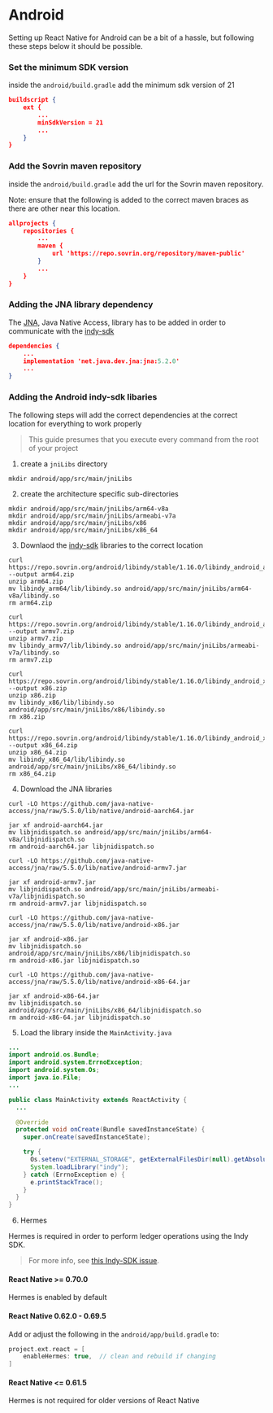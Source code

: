 # Android

Setting up React Native for Android can be a bit of a hassle, but following
these steps below it should be possible.

### Set the minimum SDK version

inside the `android/build.gradle` add the minimum sdk version of 21

```json title="android/build.gradle"
buildscript {
    ext {
        ...
        minSdkVersion = 21
        ...
    }
}
```

### Add the Sovrin maven repository

inside the `android/build.gradle` add the url for the Sovrin maven repository.

Note: ensure that the following is added to the correct maven braces as there are other near this location.

```json title="android/build.gradle"
allprojects {
    repositories {
        ...
        maven {
            url 'https://repo.sovrin.org/repository/maven-public'
        }
        ...
    }
}
```

### Adding the JNA library dependency

The [JNA](https://github.com/java-native-access/jna), Java Native Access,
library has to be added in order to communicate with the
[indy-sdk](https://github.com/hyperledger/indy-sdk)

```json title="android/app/build.gradle"
dependencies {
    ...
    implementation 'net.java.dev.jna:jna:5.2.0'
    ...
}
```

### Adding the Android indy-sdk libaries

The following steps will add the correct dependencies at the correct location
for everything to work properly

> This guide presumes that you execute every command from the root of your
> project

1. create a `jniLibs` directory

```console
mkdir android/app/src/main/jniLibs
```

2. create the architecture specific sub-directories

```console
mkdir android/app/src/main/jniLibs/arm64-v8a
mkdir android/app/src/main/jniLibs/armeabi-v7a
mkdir android/app/src/main/jniLibs/x86
mkdir android/app/src/main/jniLibs/x86_64
```

3. Downlaod the [indy-sdk](https://github.com/hyperledger/indy-sdk) libraries
   to the correct location

```console title="arm64-v8a"
curl https://repo.sovrin.org/android/libindy/stable/1.16.0/libindy_android_arm64_1.16.0.zip --output arm64.zip
unzip arm64.zip
mv libindy_arm64/lib/libindy.so android/app/src/main/jniLibs/arm64-v8a/libindy.so
rm arm64.zip
```

```console title="armeabi-v7a"
curl https://repo.sovrin.org/android/libindy/stable/1.16.0/libindy_android_armv7_1.16.0.zip --output armv7.zip
unzip armv7.zip
mv libindy_armv7/lib/libindy.so android/app/src/main/jniLibs/armeabi-v7a/libindy.so
rm armv7.zip
```

```console title="x86"
curl https://repo.sovrin.org/android/libindy/stable/1.16.0/libindy_android_x86_1.16.0.zip --output x86.zip
unzip x86.zip
mv libindy_x86/lib/libindy.so android/app/src/main/jniLibs/x86/libindy.so
rm x86.zip
```

```console title="x86_64"
curl https://repo.sovrin.org/android/libindy/stable/1.16.0/libindy_android_x86_64_1.16.0.zip --output x86_64.zip
unzip x86_64.zip
mv libindy_x86_64/lib/libindy.so android/app/src/main/jniLibs/x86_64/libindy.so
rm x86_64.zip
```

4. Download the JNA libraries

```console title="arm64-v8a"
curl -LO https://github.com/java-native-access/jna/raw/5.5.0/lib/native/android-aarch64.jar

jar xf android-aarch64.jar
mv libjnidispatch.so android/app/src/main/jniLibs/arm64-v8a/libjnidispatch.so
rm android-aarch64.jar libjnidispatch.so
```

```console title="armeabi-v7a"
curl -LO https://github.com/java-native-access/jna/raw/5.5.0/lib/native/android-armv7.jar

jar xf android-armv7.jar
mv libjnidispatch.so android/app/src/main/jniLibs/armeabi-v7a/libjnidispatch.so
rm android-armv7.jar libjnidispatch.so
```

```console title="x86"
curl -LO https://github.com/java-native-access/jna/raw/5.5.0/lib/native/android-x86.jar

jar xf android-x86.jar
mv libjnidispatch.so android/app/src/main/jniLibs/x86/libjnidispatch.so
rm android-x86.jar libjnidispatch.so
```

```console title="x86_64"
curl -LO https://github.com/java-native-access/jna/raw/5.5.0/lib/native/android-x86-64.jar

jar xf android-x86-64.jar
mv libjnidispatch.so android/app/src/main/jniLibs/x86_64/libjnidispatch.so
rm android-x86-64.jar libjnidispatch.so
```

5. Load the library inside the `MainActivity.java`

```java title="MainActivity.java"
...
import android.os.Bundle;
import android.system.ErrnoException;
import android.system.Os;
import java.io.File;
...

public class MainActivity extends ReactActivity {
  ...

  @Override
  protected void onCreate(Bundle savedInstanceState) {
    super.onCreate(savedInstanceState);

    try {
      Os.setenv("EXTERNAL_STORAGE", getExternalFilesDir(null).getAbsolutePath(), true);
      System.loadLibrary("indy");
    } catch (ErrnoException e) {
      e.printStackTrace();
    }
  }
}
```

6. Hermes

Hermes is required in order to perform ledger operations using the Indy SDK.

> For more info, see [this Indy-SDK issue](https://github.com/hyperledger/indy-sdk/issues/2346#issuecomment-841000640).

#### React Native >= 0.70.0

Hermes is enabled by default

#### React Native 0.62.0 - 0.69.5

Add or adjust the following in the `android/app/build.gradle` to:

```gradle
project.ext.react = [
    enableHermes: true,  // clean and rebuild if changing
]
```

#### React Native <= 0.61.5

Hermes is not required for older versions of React Native
